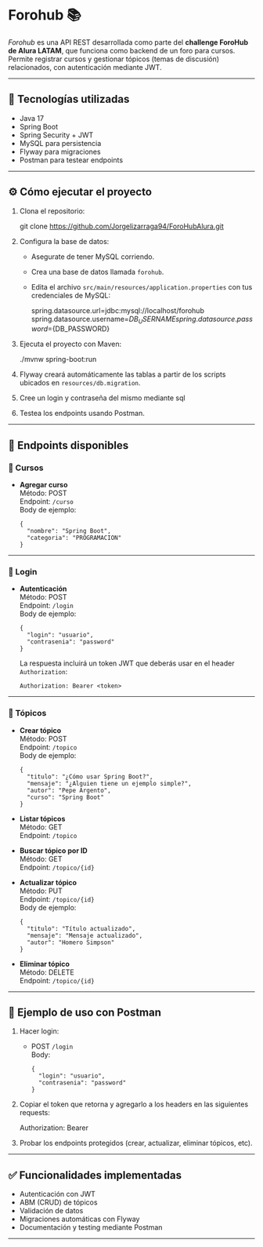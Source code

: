 # Forohub 📚

_Forohub_ es una API REST desarrollada como parte del **challenge ForoHub de Alura LATAM**, que funciona como backend de un foro para cursos.  
Permite registrar cursos y gestionar tópicos (temas de discusión) relacionados, con autenticación mediante JWT.

---

## 🚀 Tecnologías utilizadas

- Java 17
- Spring Boot
- Spring Security + JWT
- MySQL para persistencia
- Flyway para migraciones
- Postman para testear endpoints

---

## ⚙️ Cómo ejecutar el proyecto

1. Clona el repositorio:

   git clone https://github.com/Jorgelizarraga94/ForoHubAlura.git

2. Configura la base de datos:

   - Asegurate de tener MySQL corriendo.
   - Crea una base de datos llamada `forohub`.
   - Edita el archivo `src/main/resources/application.properties` con tus credenciales de MySQL:

     spring.datasource.url=jdbc:mysql://localhost/forohub  
     spring.datasource.username=${DB_USERNAME} 
     spring.datasource.password=${DB_PASSWORD}

3. Ejecuta el proyecto con Maven:

   ./mvnw spring-boot:run

4. Flyway creará automáticamente las tablas a partir de los scripts ubicados en `resources/db.migration`.
5. Cree un login y contraseña del mismo mediante sql
6. Testea los endpoints usando Postman.

---

## 📝 Endpoints disponibles

### 📌 Cursos

- **Agregar curso**  
  Método: POST  
  Endpoint: `/curso`  
  Body de ejemplo:

      {
        "nombre": "Spring Boot",
        "categoria": "PROGRAMACION"
      }

---

### 🔐 Login

- **Autenticación**  
  Método: POST  
  Endpoint: `/login`  
  Body de ejemplo:

      {
        "login": "usuario",
        "contrasenia": "password"
      }

  La respuesta incluirá un token JWT que deberás usar en el header `Authorization`:

      Authorization: Bearer <token>

---

### 💬 Tópicos

- **Crear tópico**  
  Método: POST  
  Endpoint: `/topico`  
  Body de ejemplo:

      {
        "titulo": "¿Cómo usar Spring Boot?",
        "mensaje": "¿Alguien tiene un ejemplo simple?",
        "autor": "Pepe Argento",
        "curso": "Spring Boot"
      }

- **Listar tópicos**  
  Método: GET  
  Endpoint: `/topico`

- **Buscar tópico por ID**  
  Método: GET  
  Endpoint: `/topico/{id}`

- **Actualizar tópico**  
  Método: PUT  
  Endpoint: `/topico/{id}`  
  Body de ejemplo:

      {
        "titulo": "Título actualizado",
        "mensaje": "Mensaje actualizado",
        "autor": "Homero Simpson"
      }

- **Eliminar tópico**  
  Método: DELETE  
  Endpoint: `/topico/{id}`

---

## 🚀 Ejemplo de uso con Postman

1. Hacer login:
   - POST `/login`  
     Body:

         {
           "login": "usuario",
           "contrasenia": "password"
         }

2. Copiar el token que retorna y agregarlo a los headers en las siguientes requests:

      Authorization: Bearer <token>

3. Probar los endpoints protegidos (crear, actualizar, eliminar tópicos, etc).

---

## ✅ Funcionalidades implementadas

- Autenticación con JWT
- ABM (CRUD) de tópicos
- Validación de datos
- Migraciones automáticas con Flyway
- Documentación y testing mediante Postman

---
